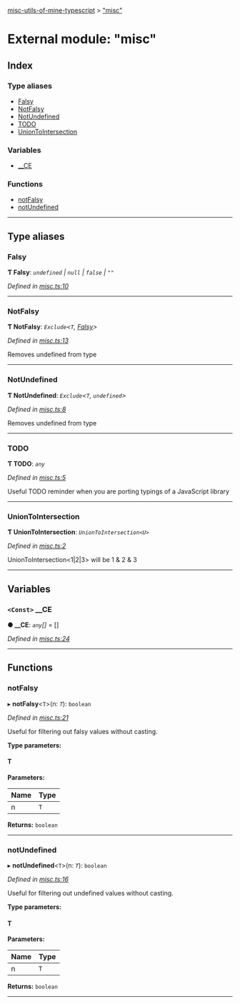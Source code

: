 [misc-utils-of-mine-typescript](../README.md) > ["misc"](../modules/_misc_.md)

# External module: "misc"

## Index

### Type aliases

* [Falsy](_misc_.md#falsy)
* [NotFalsy](_misc_.md#notfalsy)
* [NotUndefined](_misc_.md#notundefined)
* [TODO](_misc_.md#todo)
* [UnionToIntersection](_misc_.md#uniontointersection)

### Variables

* [__CE](_misc_.md#__ce)

### Functions

* [notFalsy](_misc_.md#notfalsy-1)
* [notUndefined](_misc_.md#notundefined-1)

---

## Type aliases

<a id="falsy"></a>

###  Falsy

**Ƭ Falsy**: *`undefined` \| `null` \| `false` \| `""`*

*Defined in [misc.ts:10](https://github.com/cancerberoSgx/misc-utils-of-mine/blob/d172c0e/misc-utils-of-mine-typescript/src/misc.ts#L10)*

___
<a id="notfalsy"></a>

###  NotFalsy

**Ƭ NotFalsy**: *`Exclude`<`T`, [Falsy](_misc_.md#falsy)>*

*Defined in [misc.ts:13](https://github.com/cancerberoSgx/misc-utils-of-mine/blob/d172c0e/misc-utils-of-mine-typescript/src/misc.ts#L13)*

Removes undefined from type

___
<a id="notundefined"></a>

###  NotUndefined

**Ƭ NotUndefined**: *`Exclude`<`T`, `undefined`>*

*Defined in [misc.ts:8](https://github.com/cancerberoSgx/misc-utils-of-mine/blob/d172c0e/misc-utils-of-mine-typescript/src/misc.ts#L8)*

Removes undefined from type

___
<a id="todo"></a>

###  TODO

**Ƭ TODO**: *`any`*

*Defined in [misc.ts:5](https://github.com/cancerberoSgx/misc-utils-of-mine/blob/d172c0e/misc-utils-of-mine-typescript/src/misc.ts#L5)*

Useful TODO reminder when you are porting typings of a JavaScript library

___
<a id="uniontointersection"></a>

###  UnionToIntersection

**Ƭ UnionToIntersection**: *`UnionToIntersection<U>`*

*Defined in [misc.ts:2](https://github.com/cancerberoSgx/misc-utils-of-mine/blob/d172c0e/misc-utils-of-mine-typescript/src/misc.ts#L2)*

UnionToIntersection<1\|2\|3> will be 1 & 2 & 3

___

## Variables

<a id="__ce"></a>

### `<Const>` __CE

**● __CE**: *`any`[]* =  []

*Defined in [misc.ts:24](https://github.com/cancerberoSgx/misc-utils-of-mine/blob/d172c0e/misc-utils-of-mine-typescript/src/misc.ts#L24)*

___

## Functions

<a id="notfalsy-1"></a>

###  notFalsy

▸ **notFalsy**<`T`>(n: *`T`*): `boolean`

*Defined in [misc.ts:21](https://github.com/cancerberoSgx/misc-utils-of-mine/blob/d172c0e/misc-utils-of-mine-typescript/src/misc.ts#L21)*

Useful for filtering out falsy values without casting.

**Type parameters:**

#### T 
**Parameters:**

| Name | Type |
| ------ | ------ |
| n | `T` |

**Returns:** `boolean`

___
<a id="notundefined-1"></a>

###  notUndefined

▸ **notUndefined**<`T`>(n: *`T`*): `boolean`

*Defined in [misc.ts:16](https://github.com/cancerberoSgx/misc-utils-of-mine/blob/d172c0e/misc-utils-of-mine-typescript/src/misc.ts#L16)*

Useful for filtering out undefined values without casting.

**Type parameters:**

#### T 
**Parameters:**

| Name | Type |
| ------ | ------ |
| n | `T` |

**Returns:** `boolean`

___

